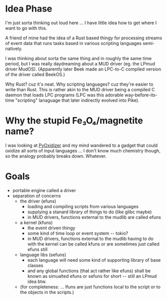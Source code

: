 # Idea Phase

I'm just sorta thinking out loud here … I have little idea how to get where I
want to go with this.

A friend of mine had the idea of a Rust based thingy for processing streams of
event data that runs tasks based in various scripting languages semi-natively.

I was thinking about sorta the same thing and in roughly the same time period,
but I was really daydreaming about a MUD driver (eg. the LPmud driver MudOS).
(Apparently later Beek made an LPC-to-C compiled version of the driver called
BeekOS.)

Why Rust? cuz it's neat. Why scripting languages? cuz they're easier to write
than Rust. This is rather akin to the MUD driver being a compiled C daemon that
loads LPC programs (LPC was this adorable way-before-its-time "scripting"
lanaguage that later indirectly evolved into Pike).

# Why the stupid Fe₃O₄/magnetite name?

I was looking at [PyOxidizer](https://gregoryszorc.com/docs/pyoxidizer/main/)
and my mind wandered to a gadget that could oxidize all sorts of input
languages … I don't know much chemistry though, so the analogy probably breaks
down. Whatever.

# Goals

* portable engine called a driver
* separation of concerns
  * the driver (efuns)
    * loading and compiling scripts from various languages
    * supplying a stanard library of things to do (like glibc maybe)
    * in MUD drivers, functions external to the mudlib are called efuns
  * a kernel (kfuns)
    * the event driven thingy 
    * some kind of time loop or event system -- tokio?
    * in MUD drivers, functions external to the mudlib having to do with the
      kernel can be called kfuns or are sometimes just called efuns still
  * language libs (sefuns)
    * each language will need some kind of supporting library of base classes
    * and any global functions (that act rather like efuns) shall be known as
      simualted efuns or sefuns for short -- still an LPmud idea btw.
  * (for completeness: … lfuns are just functions local to the script or to
    the objects in the scripts.)
